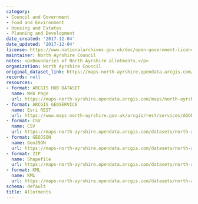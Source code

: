 ```yaml
---
category:
- Council and Government
- Food and Environment
- Housing and Estates
- Planning and Development
date_created: '2017-12-04'
date_updated: '2017-12-04'
license: https://www.nationalarchives.gov.uk/doc/open-government-licence/version/3/
maintainer: North Ayrshire Council
notes: <p>Boundaries of North Ayrshire allotments.</p>
organization: North Ayrshire Council
original_dataset_link: https://maps-north-ayrshire.opendata.arcgis.com/maps/north-ayrshire::allotments
records: null
resources:
- format: ARCGIS HUB DATASET
  name: Web Page
  url: https://maps-north-ayrshire.opendata.arcgis.com/maps/north-ayrshire::allotments
- format: ARCGIS GEOSERVICE
  name: Esri REST
  url: https://www.maps.north-ayrshire.gov.uk/arcgis/rest/services/AGOL/Open_Data_Portal/FeatureServer/37
- format: CSV
  name: CSV
  url: https://maps-north-ayrshire.opendata.arcgis.com/datasets/north-ayrshire::allotments.csv?outSR=%7B%22latestWkid%22%3A27700%2C%22wkid%22%3A27700%7D
- format: GEOJSON
  name: GeoJSON
  url: https://maps-north-ayrshire.opendata.arcgis.com/datasets/north-ayrshire::allotments.geojson?outSR=%7B%22latestWkid%22%3A27700%2C%22wkid%22%3A27700%7D
- format: ZIP
  name: Shapefile
  url: https://maps-north-ayrshire.opendata.arcgis.com/datasets/north-ayrshire::allotments.zip?outSR=%7B%22latestWkid%22%3A27700%2C%22wkid%22%3A27700%7D
- format: KML
  name: KML
  url: https://maps-north-ayrshire.opendata.arcgis.com/datasets/north-ayrshire::allotments.kml?outSR=%7B%22latestWkid%22%3A27700%2C%22wkid%22%3A27700%7D
schema: default
title: Allotments
---
```

